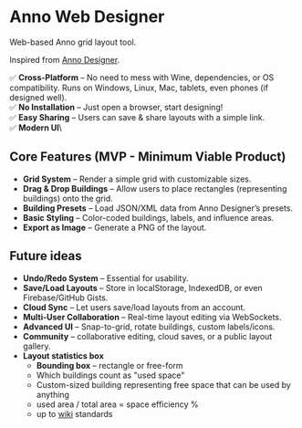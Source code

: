 # Anno Web Designer

Web-based Anno grid layout tool.

Inspired from [Anno Designer](https://github.com/AnnoDesigner/anno-designer).

✅ **Cross-Platform** – No need to mess with Wine, dependencies, or OS compatibility. Runs on Windows, Linux, Mac, tablets, even phones (if designed well).\
✅ **No Installation** – Just open a browser, start designing!  \
✅ **Easy Sharing** – Users can save & share layouts with a simple link.  \
✅ **Modern UI**\

## Core Features (MVP - Minimum Viable Product)

- **Grid System** – Render a simple grid with customizable sizes.
- **Drag & Drop Buildings** – Allow users to place rectangles (representing buildings) onto the grid.
- **Building Presets** – Load JSON/XML data from Anno Designer’s presets.
- **Basic Styling** – Color-coded buildings, labels, and influence areas.
- **Export as Image** – Generate a PNG of the layout.

## Future ideas

- **Undo/Redo System** – Essential for usability.
- **Save/Load Layouts** – Store in localStorage, IndexedDB, or even Firebase/GitHub Gists.
- **Cloud Sync** – Let users save/load layouts from an account.
- **Multi-User Collaboration** – Real-time layout editing via WebSockets.
- **Advanced UI** – Snap-to-grid, rotate buildings, custom labels/icons.
- **Community** – collaborative editing, cloud saves, or a public layout gallery.
- **Layout statistics box**
  - **Bounding box** &ndash; rectangle or free-form
  - Which buildings count as "used space"
  - Custom-sized building representing free space that can be used by anything
  - used area / total area = space efficiency %
  - up to [wiki](https://anno2070.fandom.com/wiki/Building_Layouts) standards
